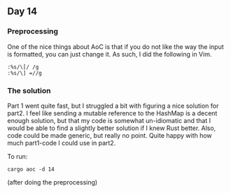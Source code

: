 ## Day 14


### Preprocessing

One of the nice things about AoC is that if you do not like the way the input is formatted, you can just change it. As such, I did the following in Vim.

```
:%s/\[/ /g
:%s/\] =//g
```

### The solution

Part 1 went quite fast, but I struggled a bit with figuring a nice solution for part2. I feel like sending a mutable reference to the HashMap is a decent enough
solution, but that my code is somewhat un-idiomatic and that I would be able to find a slightly better solution if I knew Rust better. Also, code could be made
generic, but really no point. Quite happy with how much part1-code I could use in part2.


To run:
```
cargo aoc -d 14
```
(after doing the preprocessing)
